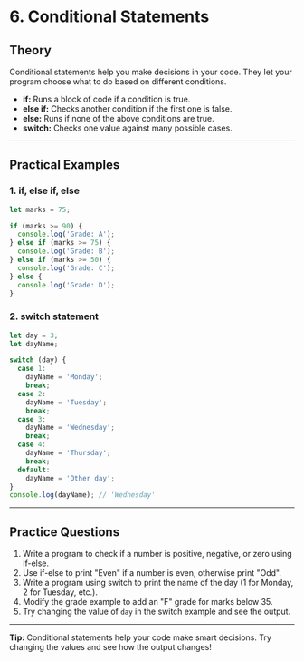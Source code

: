# 6. Conditional Statements

## Theory
Conditional statements help you make decisions in your code. They let your program choose what to do based on different conditions.
- **if:** Runs a block of code if a condition is true.
- **else if:** Checks another condition if the first one is false.
- **else:** Runs if none of the above conditions are true.
- **switch:** Checks one value against many possible cases.

---

## Practical Examples

### 1. if, else if, else
```js
let marks = 75;

if (marks >= 90) {
  console.log('Grade: A');
} else if (marks >= 75) {
  console.log('Grade: B');
} else if (marks >= 50) {
  console.log('Grade: C');
} else {
  console.log('Grade: D');
}
```

### 2. switch statement
```js
let day = 3;
let dayName;

switch (day) {
  case 1:
    dayName = 'Monday';
    break;
  case 2:
    dayName = 'Tuesday';
    break;
  case 3:
    dayName = 'Wednesday';
    break;
  case 4:
    dayName = 'Thursday';
    break;
  default:
    dayName = 'Other day';
}
console.log(dayName); // 'Wednesday'
```

---

## Practice Questions
1. Write a program to check if a number is positive, negative, or zero using if-else.
2. Use if-else to print "Even" if a number is even, otherwise print "Odd".
3. Write a program using switch to print the name of the day (1 for Monday, 2 for Tuesday, etc.).
4. Modify the grade example to add an "F" grade for marks below 35.
5. Try changing the value of `day` in the switch example and see the output.

---

**Tip:** Conditional statements help your code make smart decisions. Try changing the values and see how the output changes! 